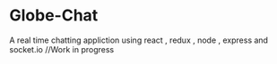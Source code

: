 # Globe-Chat
A real time chatting appliction using react , redux , node , express and socket.io
//Work in progress
